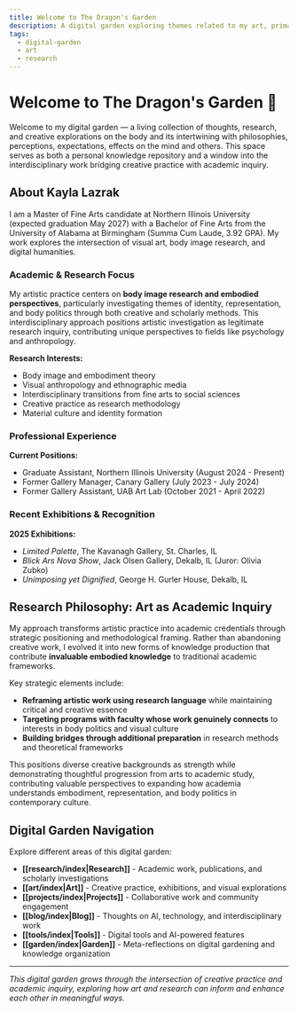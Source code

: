 ```yaml
---
title: Welcome to The Dragon's Garden
description: A digital garden exploring themes related to my art, primarily body politics.
tags:
  - digital-garden
  - art
  - research
---
```


<!-- Quartz Graph Connectivity Links - Multiple Methods for Maximum Compatibility -->

<!-- Method 1: Comment-based wikilinks -->


<!-- Method 2: Screen reader accessible but visually hidden -->
<div aria-hidden="true" style="position: absolute; left: -10000px; width: 1px; height: 1px; overflow: hidden;">

</div>

<!-- Method 3: Zero-width inline links -->
<span style="display: none; visibility: hidden; position: absolute; left: -9999px;">

</span>

<!-- End Quartz Graph Connectivity -->

# Welcome to The Dragon's Garden 🐉

Welcome to my digital garden — a living collection of thoughts, research, and creative explorations on the body and its intertwining with philosophies, perceptions, expectations, effects on the mind and others. This space serves as both a personal knowledge repository and a window into the interdisciplinary work bridging creative practice with academic inquiry.

## About Kayla Lazrak

I am a Master of Fine Arts candidate at Northern Illinois University (expected graduation May 2027) with a Bachelor of Fine Arts from the University of Alabama at Birmingham (Summa Cum Laude, 3.92 GPA). My work explores the intersection of visual art, body image research, and digital humanities.

### Academic & Research Focus

My artistic practice centers on **body image research and embodied perspectives**, particularly investigating themes of identity, representation, and body politics through both creative and scholarly methods. This interdisciplinary approach positions artistic investigation as legitimate research inquiry, contributing unique perspectives to fields like psychology and anthropology.

**Research Interests:**
- Body image and embodiment theory
- Visual anthropology and ethnographic media
- Interdisciplinary transitions from fine arts to social sciences
- Creative practice as research methodology
- Material culture and identity formation

### Professional Experience

**Current Positions:**
- Graduate Assistant, Northern Illinois University (August 2024 - Present)
- Former Gallery Manager, Canary Gallery (July 2023 - July 2024)
- Former Gallery Assistant, UAB Art Lab (October 2021 - April 2022)

### Recent Exhibitions & Recognition

**2025 Exhibitions:**
- *Limited Palette*, The Kavanagh Gallery, St. Charles, IL
- *Blick Ars Nova Show*, Jack Olsen Gallery, Dekalb, IL (Juror: Olivia Zubko)
- *Unimposing yet Dignified*, George H. Gurler House, Dekalb, IL

## Research Philosophy: Art as Academic Inquiry

My approach transforms artistic practice into academic credentials through strategic positioning and methodological framing. Rather than abandoning creative work, I evolved it into new forms of knowledge production that contribute **invaluable embodied knowledge** to traditional academic frameworks.

Key strategic elements include:
- **Reframing artistic work using research language** while maintaining critical and creative essence
- **Targeting programs with faculty whose work genuinely connects** to interests in body politics and visual culture
- **Building bridges through additional preparation** in research methods and theoretical frameworks

This positions diverse creative backgrounds as strength while demonstrating thoughtful progression from arts to academic study, contributing valuable perspectives to expanding how academia understands embodiment, representation, and body politics in contemporary culture.

## Digital Garden Navigation

Explore different areas of this digital garden:

- **[[research/index|Research]]** - Academic work, publications, and scholarly investigations
- **[[art/index|Art]]** - Creative practice, exhibitions, and visual explorations
- **[[projects/index|Projects]]** - Collaborative work and community engagement
- **[[blog/index|Blog]]** - Thoughts on AI, technology, and interdisciplinary work
- **[[tools/index|Tools]]** - Digital tools and AI-powered features
- **[[garden/index|Garden]]** - Meta-reflections on digital gardening and knowledge organization

---

*This digital garden grows through the intersection of creative practice and academic inquiry, exploring how art and research can inform and enhance each other in meaningful ways.*

